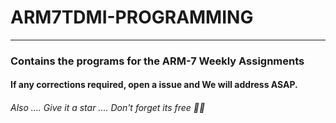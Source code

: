 # ARM7TDMI-PROGRAMMING

<hr>
<h3>Contains the programs for the ARM-7 Weekly Assignments</h3>

<h4>If any corrections required,  open a issue and We will address ASAP.</h4>
<h6>
Also .... Give it a star .... Don't forget its free 🤣😉
</h6>
